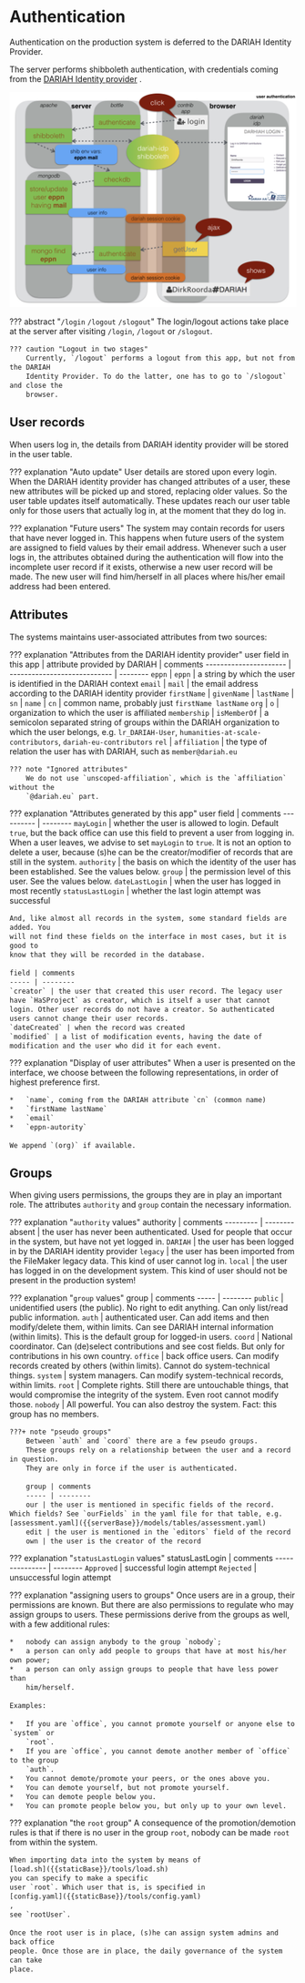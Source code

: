 # Authentication

Authentication on the production system is deferred to the DARIAH Identity Provider.

The server performs shibboleth authentication, with credentials coming from the
[DARIAH Identity provider]({{dariahIDP}})
.

![diag](../design/design.003.png)

??? abstract "`/login` `/logout` `/slogout`"
    The login/logout actions take place at the server after visiting `/login`,
    `/logout` or `/slogout`.

    ??? caution "Logout in two stages"
        Currently, `/logout` performs a logout from this app, but not from the DARIAH
        Identity Provider. To do the latter, one has to go to `/slogout` and close the
        browser.

## User records

When users log in, the details from DARIAH identity provider
will be stored in the user table.


??? explanation "Auto update"
    User details are stored upon every login.
    When the DARIAH identity provider has changed attributes of a user,
    these new attributes will be picked up and stored, replacing older values. 
    So the user table updates itself automatically.
    These updates reach our user table only for those
    users that actually log in, at the moment that they do log in.

??? explanation "Future users"
    The system may contain records for users that have never logged in. This happens
    when future users of the system are assigned to field values by their email
    address. Whenever such a user logs in, the attributes obtained during the
    authentication will flow into the incomplete user record if it exists, otherwise
    a new user record will be made. The new user will find him/herself in all places
    where his/her email address had been entered.

## Attributes

The systems maintains user-associated attributes from two sources:

??? explanation "Attributes from the DARIAH identity provider"
    user field in this app | attribute provided by DARIAH | comments
    ---------------------- | ---------------------------- | --------
    `eppn` | `eppn` | a string by which the user is identified in the DARIAH context
    `email` | `mail` | the email address according to the DARIAH identity provider
    `firstName` | `givenName` | 
    `lastName` | `sn` | 
    `name` | `cn` | common name, probably just `firstName lastName`
    `org` | `o` | organization to which the user is affiliated
    `membership` | `isMemberOf` | a semicolon separated string of groups within the DARIAH organization to which the user belongs, e.g. `lr_DARIAH-User`, `humanities-at-scale-contributors`, `dariah-eu-contributors`
    `rel` | `affiliation` | the type of relation the user has with DARIAH, such as `member@dariah.eu`

    ??? note "Ignored attributes"
        We do not use `unscoped-affiliation`, which is the `affiliation` without the
        `@dariah.eu` part.

??? explanation "Attributes generated by this app"
    user field | comments
    ---------- | --------
    `mayLogin` | whether the user is allowed to login. Default `true`, but the back office can use this field to prevent a user from logging in. When a user leaves, we advise to set `mayLogin` to `true`. It is not an option to delete a user, because (s)he can be the creator/modifier of records that are still in the system.
    `authority` | the basis on which the identity of the user has been established. See the values below.
    `group` | the permission level of this user. See the values below.
    `dateLastLogin` | when the user has logged in most recently
    `statusLastLogin` | whether the last login attempt was successful

    And, like almost all records in the system, some standard fields are added. You
    will not find these fields on the interface in most cases, but it is good to
    know that they will be recorded in the database.

    field | comments
    ----- | --------
    `creator` | the user that created this user record. The legacy user have `HaSProject` as creator, which is itself a user that cannot login. Other user records do not have a creator. So authenticated users cannot change their user records.
    `dateCreated` | when the record was created
    `modified` | a list of modification events, having the date of modification and the user who did it for each event.

??? explanation "Display of user attributes"
    When a user is presented on the interface, we choose between the following
    representations, in order of highest preference first.

    *   `name`, coming from the DARIAH attribute `cn` (common name)
    *   `firstName lastName`
    *   `email`
    *   `eppn-autority`

    We append `(org)` if available.

## Groups

When giving users permissions, the groups they are in play an important role.
The attributes `authority` and `group`  contain the necessary information.

??? explanation "`authority` values"
    authority | comments
    --------- | --------
    absent | the user has never been authenticated. Used for people that occur in the system, but have not yet logged in.
    `DARIAH` | the user has been logged in by the DARIAH identity provider
    `legacy` | the user has been imported from the FileMaker legacy data. This kind of user cannot log in.
    `local` | the user has logged in on the development system. This kind of user should not be present in the production system!

??? explanation "`group` values"
    group | comments
    ----- | --------
    `public` | unidentified users (the public). No right to edit anything. Can only list/read public information.
    `auth` | authenticated user. Can add items and then modify/delete them, within limits. Can see DARIAH internal information (within limits). This is the default group for logged-in users.
    `coord` | National coordinator. Can (de)select contributions and see cost fields. But only for contributions in his own country.
    `office` | back office users. Can modify records created by others (within limits). Cannot do system-technical things.
    `system` | system managers. Can modify system-technical records, within limits.
    `root` | Complete rights. Still there are untouchable things, that would compromise the integrity of the system. Even root cannot modify those.
    `nobody` | All powerful. You can also destroy the system. Fact: this group has no members.

    ???+ note "pseudo groups"
        Between `auth` and `coord` there are a few pseudo groups.
        These groups rely on a relationship between the user and a record in question.
        They are only in force if the user is authenticated.

        group | comments
        ----- | --------
        our | the user is mentioned in specific fields of the record. Which fields? See `ourFields` in the yaml file for that table, e.g. [assessment.yaml]({{serverBase}}/models/tables/assessment.yaml)
        edit | the user is mentioned in the `editors` field of the record 
        own | the user is the creator of the record

??? explanation "`statusLastLogin` values"
    statusLastLogin | comments
    --------------- | --------
    `Approved` | successful login attempt
    `Rejected` | unsuccessful login attempt

??? explanation "assigning users to groups"
    Once users are in a group, their permissions are known.
    But there are also permissions to regulate who may assign groups to users.
    These permissions derive from the groups as well,
    with a few additional rules:

    *   nobody can assign anybody to the group `nobody`;
    *   a person can only add people to groups that have at most his/her own power;
    *   a person can only assign groups to people that have less power than
        him/herself.

    Examples:

    *   If you are `office`, you cannot promote yourself or anyone else to `system` or
        `root`.
    *   If you are `office`, you cannot demote another member of `office` to the group
        `auth`.
    *   You cannot demote/promote your peers, or the ones above you.
    *   You can demote yourself, but not promote yourself.
    *   You can demote people below you.
    *   You can promote people below you, but only up to your own level.

??? explanation "the `root` group"
    A consequence of the promotion/demotion rules is
    that if there is no user in the group `root`, nobody can be made
    `root` from within the system.

    When importing data into the system by means of
    [load.sh]({{staticBase}}/tools/load.sh)
    you can specify to make a specific
    user `root`. Which user that is, is specified in
    [config.yaml]({{staticBase}}/tools/config.yaml)
    ,
    see `rootUser`.

    Once the root user is in place, (s)he can assign system admins and back office
    people. Once those are in place, the daily governance of the system can take
    place.
